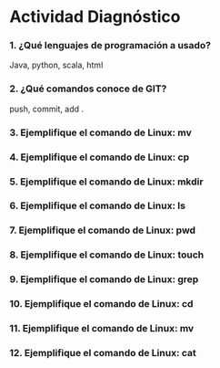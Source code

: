 # Actividad Diagnóstico


### 1. ¿Qué lenguajes de programación a usado?
Java, python, scala, html
### 2. ¿Qué comandos conoce de GIT?
push, commit, add .
### 3. Ejemplifique el comando de Linux: mv
### 4. Ejemplifique el comando de Linux: cp
### 5. Ejemplifique el comando de Linux: mkdir
### 6. Ejemplifique el comando de Linux: ls
### 7. Ejemplifique el comando de Linux: pwd
### 8. Ejemplifique el comando de Linux: touch
### 9. Ejemplifique el comando de Linux: grep
### 10. Ejemplifique el comando de Linux: cd
### 11. Ejemplifique el comando de Linux: mv
### 12. Ejemplifique el comando de Linux: cat
